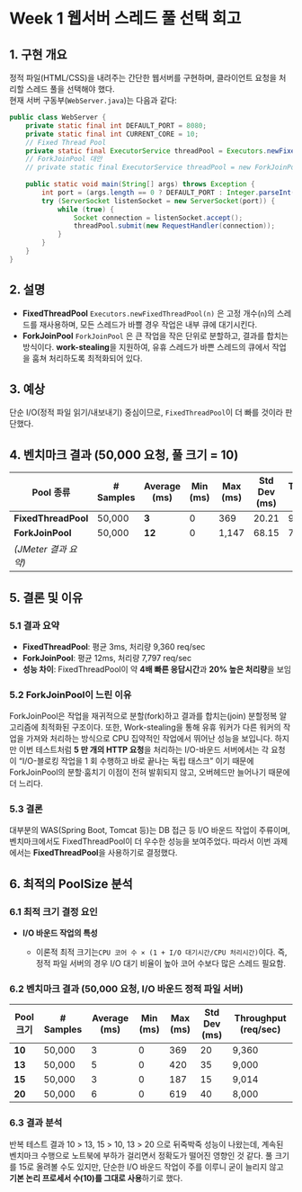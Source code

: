 # Week 1 웹서버 스레드 풀 선택 회고

## 1. 구현 개요
정적 파일(HTML/CSS)을 내려주는 간단한 웹서버를 구현하며, 클라이언트 요청을 처리할 스레드 풀을 선택해야 했다.  
현재 서버 구동부(`WebServer.java`)는 다음과 같다:

```java
public class WebServer {
    private static final int DEFAULT_PORT = 8080;
    private static final int CURRENT_CORE = 10;
    // Fixed Thread Pool
    private static final ExecutorService threadPool = Executors.newFixedThreadPool(CURRENT_CORE);
    // ForkJoinPool 대안
    // private static final ExecutorService threadPool = new ForkJoinPool(CURRENT_CORE);
    
    public static void main(String[] args) throws Exception {
        int port = (args.length == 0 ? DEFAULT_PORT : Integer.parseInt(args[0]));
        try (ServerSocket listenSocket = new ServerSocket(port)) {
            while (true) {
                Socket connection = listenSocket.accept();
                threadPool.submit(new RequestHandler(connection));
            }
        }
    }
}
````

## 2. 설명

* **FixedThreadPool**
  `Executors.newFixedThreadPool(n)` 은 고정 개수(`n`)의 스레드를 재사용하며, 모든 스레드가 바쁠 경우 작업은 내부 큐에 대기시킨다.
* **ForkJoinPool**
  `ForkJoinPool` 은 큰 작업을 작은 단위로 분할하고, 결과를 합치는 방식이다. **work-stealing**을 지원하여, 유휴 스레드가 바쁜 스레드의 큐에서 작업을 훔쳐 처리하도록 최적화되어 있다.

## 3. 예상

단순 I/O(정적 파일 읽기/내보내기) 중심이므로, `FixedThreadPool`이 더 빠를 것이라 판단했다.

## 4. 벤치마크 결과 (50,000 요청, 풀 크기 = 10)

| Pool 종류             | # Samples | Average (ms) | Min (ms) | Max (ms) | Std Dev (ms) | Throughput (req/sec) |
| ------------------- | --------- | ------------ | -------- | -------- | ------------ | -------------------- |
| **FixedThreadPool** | 50,000    | **3**        | 0        | 369      | 20.21        | 9,360                |
| **ForkJoinPool**    | 50,000    | **12**       | 0        | 1,147    | 68.15        | 7,797                |
| *(JMeter 결과 요약)*    |           |              |          |          |              |                      |

## 5. 결론 및 이유

### 5.1 결과 요약

* **FixedThreadPool**: 평균 3ms, 처리량 9,360 req/sec
* **ForkJoinPool**: 평균 12ms, 처리량 7,797 req/sec
* **성능 차이**: FixedThreadPool이 약 **4배 빠른 응답시간**과 **20% 높은 처리량**을 보임

### 5.2 ForkJoinPool이 느린 이유
ForkJoinPool은 작업을 재귀적으로 분할(fork)하고 결과를 합치는(join) 분할정복 알고리즘에 최적화된 구조이다. 또한, Work-stealing을 통해 유휴 워커가 다른 워커의 작업을 가져와 처리하는 방식으로 CPU 집약적인 작업에서 뛰어난 성능을 보입니다. 하지만 이번 테스트처럼 **5 만 개의 HTTP 요청**을 처리하는 I/O-바운드 서버에서는 각 요청이 “I/O-블로킹 작업을 1 회 수행하고 바로 끝나는 독립 태스크” 이기 때문에 ForkJoinPool의 분할·훔치기 이점이 전혀 발휘되지 않고, 오버헤드만 늘어나기 때문에 더 느리다.

### 5.3 결론
대부분의 WAS(Spring Boot, Tomcat 등)는 DB 접근 등 I/O 바운드 작업이 주류이며, 벤치마크에서도 FixedThreadPool이 더 우수한 성능을 보여주었다. 따라서 이번 과제에서는 **FixedThreadPool**을 사용하기로 결정했다.  


## 6. 최적의 PoolSize 분석

### 6.1 최적 크기 결정 요인

* **I/O 바운드 작업의 특성**

  * 이론적 최적 크기는`CPU 코어 수 × (1 + I/O 대기시간/CPU 처리시간)`이다. 즉, 정적 파일 서버의 경우 I/O 대기 비율이 높아 코어 수보다 많은 스레드 필요함.

### 6.2 벤치마크 결과 (50,000 요청, I/O 바운드 정적 파일 서버)

| Pool 크기 | # Samples | Average (ms) | Min (ms) | Max (ms) | Std Dev (ms) | Throughput (req/sec) |
| ------- | --------- | ------------ | -------- | -------- | ------------ | -------------------- |
| **10**  | 50,000    | 3            | 0        | 369      | 20           | 9,360                |
| **13**  | 50,000    | 5            | 0        | 420      | 35           | 9,000                |
| **15**  | 50,000    | 3            | 0        | 187      | 15           | 9,014                |
| **20**  | 50,000    | 6            | 0        | 619      | 40           | 8,000                |



### 6.3 결과 분석

반복 테스트 결과 10 > 13, 15 > 10, 13 > 20 으로 뒤죽박죽 성능이 나왔는데, 계속된 벤치마크 수행으로 노트북에 부하가 걸리면서 정확도가 떨어진 영향인 것 같다.
풀 크기를 15로 올려볼 수도 있지만, 단순한 I/O 바운드 작업이 주를 이루니 굳이 늘리지 않고 **기본 논리 프로세서 수(10)를 그대로 사용**하기로 했다.
